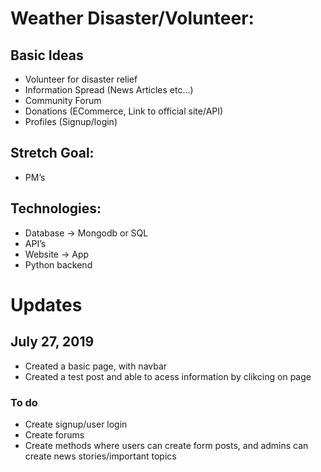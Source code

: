 # Weather Disaster/Volunteer:
 ## **Basic Ideas**
  - Volunteer for disaster relief
  - Information Spread (News Articles etc…)
  - Community Forum
  - Donations (ECommerce, Link to official site/API)
  - Profiles (Signup/login)

 ## **Stretch Goal:**
   - PM’s
   
 ## **Technologies:**
  - Database → Mongodb or SQL
  - API’s
  - Website → App
  - Python backend

# Updates
 ## **July 27, 2019**
  - Created a basic page, with navbar
  - Created a test post and able to acess information by clikcing on page
  ### To do 
   - Create signup/user login
   - Create forums
   - Create methods where users can create form posts, and admins can create news stories/important topics
